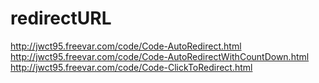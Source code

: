 # redirectURL

http://jwct95.freevar.com/code/Code-AutoRedirect.html
http://jwct95.freevar.com/code/Code-AutoRedirectWithCountDown.html
http://jwct95.freevar.com/code/Code-ClickToRedirect.html
